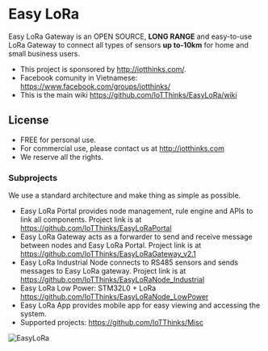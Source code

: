 # Easy LoRa
Easy LoRa Gateway is an OPEN SOURCE, **LONG RANGE** and easy-to-use LoRa Gateway to connect all types of sensors **up to-10km** for home and small business users.
* This project is sponsored by http://iotthinks.com/.
* Facebook comunity in Vietnamese: https://www.facebook.com/groups/iotthinks/
* This is the main wiki https://github.com/IoTThinks/EasyLoRa/wiki

## License
* FREE for personal use.
* For commercial use, please contact us at http://iotthinks.com
* We reserve all the rights.

### Subprojects
We use a standard architecture and make thing as simple as possible. 
* Easy LoRa Portal provides node management, rule engine and APIs to link all components.
Project link is at https://github.com/IoTThinks/EasyLoRaPortal
* Easy LoRa Gateway acts as a forwarder to send and receive message between nodes and Easy LoRa Portal.
Project link is at https://github.com/IoTThinks/EasyLoRaGateway_v2.1
* Easy LoRa Industrial Node connects to RS485 sensors and sends messages to Easy LoRa gateway. 
Project link is at https://github.com/IoTThinks/EasyLoRaNode_Industrial
* Easy LoRa Low Power: STM32L0 + LoRa https://github.com/IoTThinks/EasyLoRaNode_LowPower
* Easy LoRa App provides mobile app for easy viewing and accessing the system.
* Supported projects: https://github.com/IoTThinks/Misc

![EasyLoRa](https://user-images.githubusercontent.com/29994971/68113070-772fb980-ff25-11e9-9744-d1579a301acb.png)
